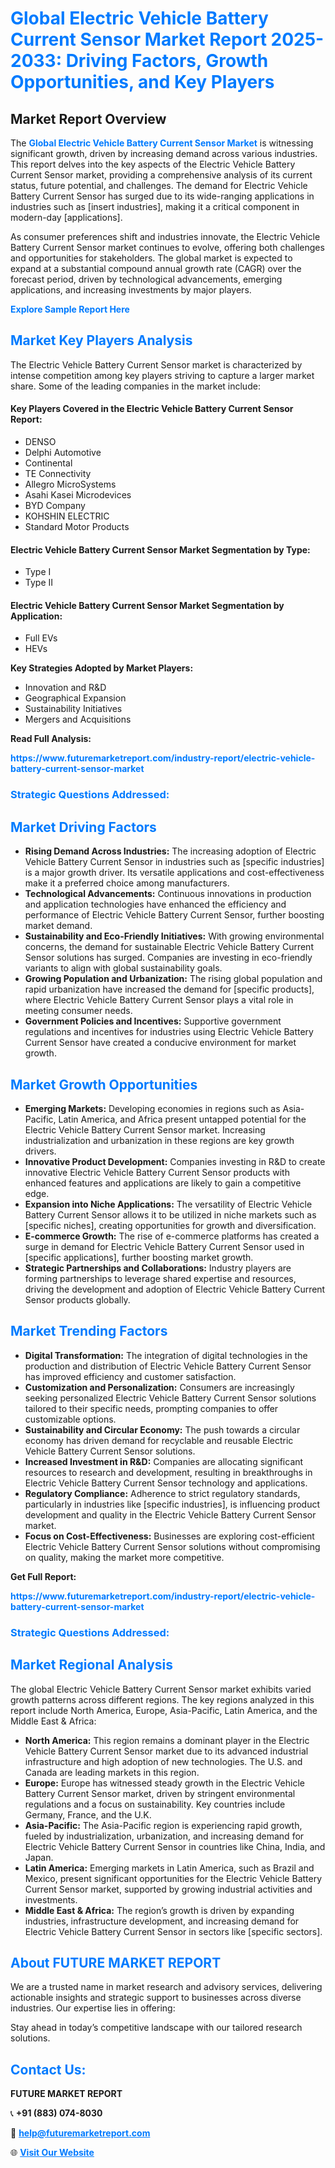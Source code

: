 <h1 style="color: #007BFF;">Global Electric Vehicle Battery Current Sensor Market Report 2025-2033: Driving Factors, Growth Opportunities, and Key Players</h1>

<section id="overview">
<h2>Market Report Overview</h2>
<p>The <a href="https://www.futuremarketreport.com/industry-report/electric-vehicle-battery-current-sensor-market" style="color: #007BFF; text-decoration: none;"><strong>Global Electric Vehicle Battery Current Sensor Market</strong></a> is witnessing significant growth, driven by increasing demand across various industries. This report delves into the key aspects of the Electric Vehicle Battery Current Sensor market, providing a comprehensive analysis of its current status, future potential, and challenges. The demand for Electric Vehicle Battery Current Sensor has surged due to its wide-ranging applications in industries such as [insert industries], making it a critical component in modern-day [applications].</p>
<p>As consumer preferences shift and industries innovate, the Electric Vehicle Battery Current Sensor market continues to evolve, offering both challenges and opportunities for stakeholders. The global market is expected to expand at a substantial compound annual growth rate (CAGR) over the forecast period, driven by technological advancements, emerging applications, and increasing investments by major players.</p>
</section>

<section id="overview">
<p><a href="https://www.futuremarketreport.com/request-sample/reportId=88648" style="color: #007BFF; text-decoration: none;"><strong>Explore Sample Report Here</strong></a></p>
</section>

<section id="key-players">
<h2 style="color: #007BFF;">Market Key Players Analysis</h2>
<p>The Electric Vehicle Battery Current Sensor market is characterized by intense competition among key players striving to capture a larger market share. Some of the leading companies in the market include:</p>
<h4>Key Players Covered in the Electric Vehicle Battery Current Sensor Report:</h4>
<ul><li>DENSO</li><li>Delphi Automotive</li><li>Continental</li><li>TE Connectivity</li><li>Allegro MicroSystems</li><li>Asahi Kasei Microdevices</li><li>BYD Company</li><li>KOHSHIN ELECTRIC</li><li>Standard Motor Products</li></ul>
<h4>Electric Vehicle Battery Current Sensor Market Segmentation by Type:</h4>
<ul><li>Type I</li><li>Type II</li></ul>

<h4>Electric Vehicle Battery Current Sensor Market Segmentation by Application:</h4>
<ul><li>Full EVs</li><li>HEVs</li></ul>
<p><strong>Key Strategies Adopted by Market Players:</strong></p>
<ul>
<li>Innovation and R&D</li>
<li>Geographical Expansion</li>
<li>Sustainability Initiatives</li>
<li>Mergers and Acquisitions</li>
</ul>
</section>

<section>
<p><strong>Read Full Analysis: </strong></p><a href="https://www.futuremarketreport.com/industry-report/electric-vehicle-battery-current-sensor-market" style="color: #007BFF; text-decoration: none;"><strong>https://www.futuremarketreport.com/industry-report/electric-vehicle-battery-current-sensor-market</strong></a>
<h3 style="color: #007BFF;">Strategic Questions Addressed:</h3>
</section>

<section id="driving-factors">
<h2 style="color: #007BFF;">Market Driving Factors</h2>
<ul>
<li><strong>Rising Demand Across Industries:</strong> The increasing adoption of Electric Vehicle Battery Current Sensor in industries such as [specific industries] is a major growth driver. Its versatile applications and cost-effectiveness make it a preferred choice among manufacturers.</li>
<li><strong>Technological Advancements:</strong> Continuous innovations in production and application technologies have enhanced the efficiency and performance of Electric Vehicle Battery Current Sensor, further boosting market demand.</li>
<li><strong>Sustainability and Eco-Friendly Initiatives:</strong> With growing environmental concerns, the demand for sustainable Electric Vehicle Battery Current Sensor solutions has surged. Companies are investing in eco-friendly variants to align with global sustainability goals.</li>
<li><strong>Growing Population and Urbanization:</strong> The rising global population and rapid urbanization have increased the demand for [specific products], where Electric Vehicle Battery Current Sensor plays a vital role in meeting consumer needs.</li>
<li><strong>Government Policies and Incentives:</strong> Supportive government regulations and incentives for industries using Electric Vehicle Battery Current Sensor have created a conducive environment for market growth.</li>
</ul>
</section>

<section id="growth-opportunities">
<h2 style="color: #007BFF;">Market Growth Opportunities</h2>
<ul>
<li><strong>Emerging Markets:</strong> Developing economies in regions such as Asia-Pacific, Latin America, and Africa present untapped potential for the Electric Vehicle Battery Current Sensor market. Increasing industrialization and urbanization in these regions are key growth drivers.</li>
<li><strong>Innovative Product Development:</strong> Companies investing in R&D to create innovative Electric Vehicle Battery Current Sensor products with enhanced features and applications are likely to gain a competitive edge.</li>
<li><strong>Expansion into Niche Applications:</strong> The versatility of Electric Vehicle Battery Current Sensor allows it to be utilized in niche markets such as [specific niches], creating opportunities for growth and diversification.</li>
<li><strong>E-commerce Growth:</strong> The rise of e-commerce platforms has created a surge in demand for Electric Vehicle Battery Current Sensor used in [specific applications], further boosting market growth.</li>
<li><strong>Strategic Partnerships and Collaborations:</strong> Industry players are forming partnerships to leverage shared expertise and resources, driving the development and adoption of Electric Vehicle Battery Current Sensor products globally.</li>
</ul>
</section>

<section id="trending-factors">
<h2 style="color: #007BFF;">Market Trending Factors</h2>
<ul>
<li><strong>Digital Transformation:</strong> The integration of digital technologies in the production and distribution of Electric Vehicle Battery Current Sensor has improved efficiency and customer satisfaction.</li>
<li><strong>Customization and Personalization:</strong> Consumers are increasingly seeking personalized Electric Vehicle Battery Current Sensor solutions tailored to their specific needs, prompting companies to offer customizable options.</li>
<li><strong>Sustainability and Circular Economy:</strong> The push towards a circular economy has driven demand for recyclable and reusable Electric Vehicle Battery Current Sensor solutions.</li>
<li><strong>Increased Investment in R&D:</strong> Companies are allocating significant resources to research and development, resulting in breakthroughs in Electric Vehicle Battery Current Sensor technology and applications.</li>
<li><strong>Regulatory Compliance:</strong> Adherence to strict regulatory standards, particularly in industries like [specific industries], is influencing product development and quality in the Electric Vehicle Battery Current Sensor market.</li>
<li><strong>Focus on Cost-Effectiveness:</strong> Businesses are exploring cost-efficient Electric Vehicle Battery Current Sensor solutions without compromising on quality, making the market more competitive.</li>
</ul>
</section>

<section>
<p><strong>Get Full Report: </strong></p><a href="https://www.futuremarketreport.com/industry-report/electric-vehicle-battery-current-sensor-market" style="color: #007BFF; text-decoration: none;"><strong>https://www.futuremarketreport.com/industry-report/electric-vehicle-battery-current-sensor-market</strong></a>
<h3 style="color: #007BFF;">Strategic Questions Addressed:</h3>
</section>


<section id="regional-analysis">
<h2 style="color: #007BFF;">Market Regional Analysis</h2>
<p>The global Electric Vehicle Battery Current Sensor market exhibits varied growth patterns across different regions. The key regions analyzed in this report include North America, Europe, Asia-Pacific, Latin America, and the Middle East & Africa:</p>
<ul>
<li><strong>North America:</strong> This region remains a dominant player in the Electric Vehicle Battery Current Sensor market due to its advanced industrial infrastructure and high adoption of new technologies. The U.S. and Canada are leading markets in this region.</li>
<li><strong>Europe:</strong> Europe has witnessed steady growth in the Electric Vehicle Battery Current Sensor market, driven by stringent environmental regulations and a focus on sustainability. Key countries include Germany, France, and the U.K.</li>
<li><strong>Asia-Pacific:</strong> The Asia-Pacific region is experiencing rapid growth, fueled by industrialization, urbanization, and increasing demand for Electric Vehicle Battery Current Sensor in countries like China, India, and Japan.</li>
<li><strong>Latin America:</strong> Emerging markets in Latin America, such as Brazil and Mexico, present significant opportunities for the Electric Vehicle Battery Current Sensor market, supported by growing industrial activities and investments.</li>
<li><strong>Middle East & Africa:</strong> The region’s growth is driven by expanding industries, infrastructure development, and increasing demand for Electric Vehicle Battery Current Sensor in sectors like [specific sectors].</li>
</ul>
</section>

<footer>
<h2 style="color: #007BFF;">About FUTURE MARKET REPORT</h2>
<p>We are a trusted name in market research and advisory services, delivering actionable insights and strategic support to businesses across diverse industries. Our expertise lies in offering:</p>

<p>Stay ahead in today’s competitive landscape with our tailored research solutions.</p>

<h2 style="color: #007BFF;">Contact Us:</h2>
<p><strong>FUTURE MARKET REPORT</strong></p>
<p>📞 <strong>+91 (883) 074-8030</strong></p>
<p>📧 <strong><a href="mailto:help@futuremarketreport.com" style="color: #007BFF;">help@futuremarketreport.com</a></strong></p>
<p>🌐 <strong><a href="https://www.futuremarketreport.com/" style="color: #007BFF;">Visit Our Website</a></strong></p>
</footer>